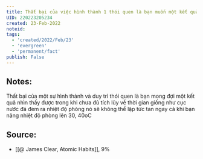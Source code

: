 ```yaml
---
title: Thất bại của việc hình thành 1 thói quen là bạn muốn một kết quả thấy được khi thời gian chưa tích lũy đủ
UID: 220223205234
created: 23-Feb-2022
noteid:
tags:
  - 'created/2022/Feb/23'
  - 'evergreen'
  - 'permanent/fact'
publish: False
---
```

## Notes:
Thất bại của một sự hình thành và duy trì thói quen là bạn mong đợi một kết quả nhìn thấy được trong khi chưa đủ tích lũy về thời gian giống như cục nước đá đem ra nhiệt độ phòng nó sẽ không thể lập tức tan ngay cả khi bạn nâng nhiệt độ phòng lên 30, 40oC

## Source:
- [[@ James Clear, Atomic Habits]], 9%




